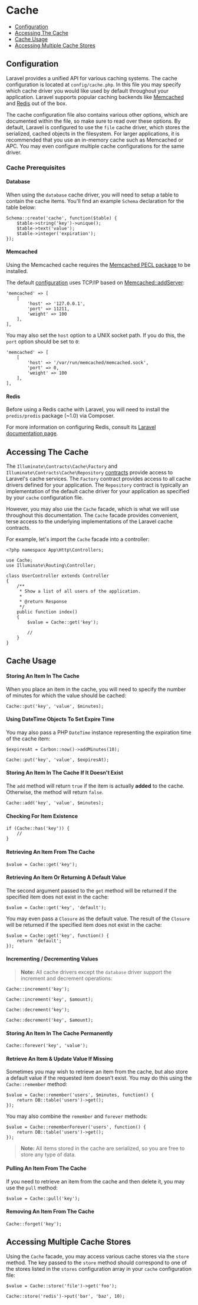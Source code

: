 # Cache

- [Configuration](#configuration)
- [Accessing The Cache](#accessing-the-cache)
- [Cache Usage](#cache-usage)
- [Accessing Multiple Cache Stores](#accessing-multiple-cache-stores)

<a name="configuration"></a>
## Configuration

Laravel provides a unified API for various caching systems. The cache configuration is located at `config/cache.php`. In this file you may specify which cache driver you would like used by default throughout your application. Laravel supports popular caching backends like [Memcached](http://memcached.org) and [Redis](http://redis.io) out of the box.

The cache configuration file also contains various other options, which are documented within the file, so make sure to read over these options. By default, Laravel is configured to use the `file` cache driver, which stores the serialized, cached objects in the filesystem. For larger applications, it is recommended that you use an in-memory cache such as Memcached or APC. You may even configure multiple cache configurations for the same driver.

### Cache Prerequisites

#### Database

When using the `database` cache driver, you will need to setup a table to contain the cache items. You'll find an example `Schema` declaration for the table below:

	Schema::create('cache', function($table) {
		$table->string('key')->unique();
		$table->text('value');
		$table->integer('expiration');
	});

#### Memcached

Using the Memcached cache requires the [Memcached PECL package](http://pecl.php.net/package/memcached) to be installed.

The default [configuration](#configuration) uses TCP/IP based on [Memcached::addServer](http://php.net/manual/en/memcached.addserver.php):

	'memcached' => [
		[
			'host' => '127.0.0.1',
			'port' => 11211,
			'weight' => 100
		],
	],

You may also set the `host` option to a UNIX socket path. If you do this, the `port` option should be set to `0`:

	'memcached' => [
		[
			'host' => '/var/run/memcached/memcached.sock',
			'port' => 0,
			'weight' => 100
		],
	],

#### Redis

Before using a Redis cache with Laravel, you will need to install the `predis/predis` package (~1.0) via Composer.

For more information on configuring Redis, consult its [Laravel documentation page](/docs/{{version}}/redis#configuration).

<a name="accessing-the-cache"></a>
## Accessing The Cache

The `Illuminate\Contracts\Cache\Factory` and `Illuminate\Contracts\Cache\Repository` [contracts](/docs/{{version}}/contracts) provide access to Laravel's cache services. The `Factory` contract provides access to all cache drivers defined for your application. The `Repository` contract is typically an implementation of the default cache driver for your application as specified by your `cache` configuration file.

However, you may also use the `Cache` facade, which is what we will use throughout this documentation. The `Cache` facade provides convenient, terse access to the underlying implementations of the Laravel cache contracts.

For example, let's import the `Cache` facade into a controller:

	<?php namespace App\Http\Controllers;

	use Cache;
	use Illuminate\Routing\Controller;

	class UserController extends Controller
	{
		/**
		 * Show a list of all users of the application.
		 *
		 * @return Response
		 */
		public function index()
		{
			$value = Cache::get('key');

			//
		}
	}

<a name="cache-usage"></a>
## Cache Usage

#### Storing An Item In The Cache

When you place an item in the cache, you will need to specify the number of minutes for which the value should be cached:

	Cache::put('key', 'value', $minutes);

#### Using DateTime Objects To Set Expire Time

You may also pass a PHP `DateTime` instance representing the expiration time of the cache item:

	$expiresAt = Carbon::now()->addMinutes(10);

	Cache::put('key', 'value', $expiresAt);

#### Storing An Item In The Cache If It Doesn't Exist

The `add` method will return `true` if the item is actually **added** to the cache. Otherwise, the method will return `false`.

	Cache::add('key', 'value', $minutes);

#### Checking For Item Existence

	if (Cache::has('key')) {
		//
	}

#### Retrieving An Item From The Cache

	$value = Cache::get('key');

#### Retrieving An Item Or Returning A Default Value

The second argument passed to the `get` method will be returned if the specified item does not exist in the cache:

	$value = Cache::get('key', 'default');

You may even pass a `Closure` as the default value. The result of the `Closure` will be returned if the specified item does not exist in the cache:

	$value = Cache::get('key', function() {
		return 'default';
	});

#### Incrementing / Decrementing Values

> **Note:** All cache drivers except the `database` driver support the increment and decrement operations:

	Cache::increment('key');

	Cache::increment('key', $amount);

	Cache::decrement('key');

	Cache::decrement('key', $amount);

#### Storing An Item In The Cache Permanently

	Cache::forever('key', 'value');

#### Retrieve An Item & Update Value If Missing

Sometimes you may wish to retrieve an item from the cache, but also store a default value if the requested item doesn't exist. You may do this using the `Cache::remember` method:

	$value = Cache::remember('users', $minutes, function() {
		return DB::table('users')->get();
	});

You may also combine the `remember` and `forever` methods:

	$value = Cache::rememberForever('users', function() {
		return DB::table('users')->get();
	});

> **Note:** All items stored in the cache are serialized, so you are free to store any type of data.

#### Pulling An Item From The Cache

If you need to retrieve an item from the cache and then delete it, you may use the `pull` method:

	$value = Cache::pull('key');

#### Removing An Item From The Cache

	Cache::forget('key');

<a name="accessing-multiple-cache-stores"></a>
## Accessing Multiple Cache Stores

Using the `Cache` facade, you may access various cache stores via the `store` method. The key passed to the `store` method should correspond to one of the stores listed in the `stores` configuration array in your `cache` configuration file:

	$value = Cache::store('file')->get('foo');

	Cache::store('redis')->put('bar', 'baz', 10);
